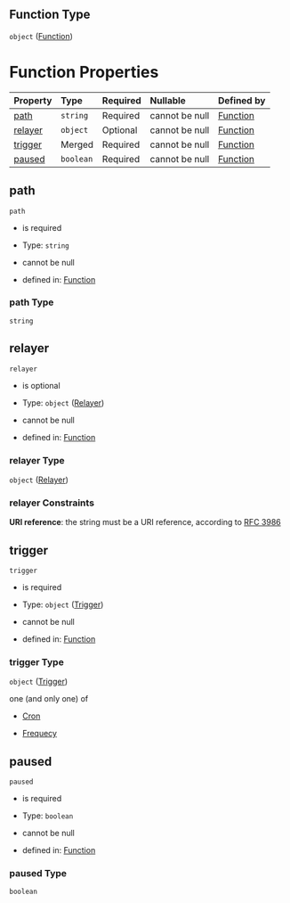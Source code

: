 ## Function Type

`object` ([Function](function.md))

# Function Properties

| Property            | Type      | Required | Nullable       | Defined by                                                                     |
| :------------------ | :-------- | :------- | :------------- | :----------------------------------------------------------------------------- |
| [path](#path)       | `string`  | Required | cannot be null | [Function](function-properties-path.md "undefined#/properties/path")           |
| [relayer](#relayer) | `object`  | Optional | cannot be null | [Function](definitions-definitions-relayer.md "undefined#/properties/relayer") |
| [trigger](#trigger) | Merged    | Required | cannot be null | [Function](function-properties-trigger.md "undefined#/properties/trigger")     |
| [paused](#paused)   | `boolean` | Required | cannot be null | [Function](function-properties-paused.md "undefined#/properties/paused")       |

## path



`path`

*   is required

*   Type: `string`

*   cannot be null

*   defined in: [Function](function-properties-path.md "undefined#/properties/path")

### path Type

`string`

## relayer



`relayer`

*   is optional

*   Type: `object` ([Relayer](definitions-definitions-relayer.md))

*   cannot be null

*   defined in: [Function](definitions-definitions-relayer.md "undefined#/properties/relayer")

### relayer Type

`object` ([Relayer](definitions-definitions-relayer.md))

### relayer Constraints

**URI reference**: the string must be a URI reference, according to [RFC 3986](https://tools.ietf.org/html/rfc3986 "check the specification")

## trigger



`trigger`

*   is required

*   Type: `object` ([Trigger](function-properties-trigger.md))

*   cannot be null

*   defined in: [Function](function-properties-trigger.md "undefined#/properties/trigger")

### trigger Type

`object` ([Trigger](function-properties-trigger.md))

one (and only one) of

*   [Cron](function-properties-trigger-oneof-cron.md "check type definition")

*   [Frequecy](function-properties-trigger-oneof-frequecy.md "check type definition")

## paused



`paused`

*   is required

*   Type: `boolean`

*   cannot be null

*   defined in: [Function](function-properties-paused.md "undefined#/properties/paused")

### paused Type

`boolean`
